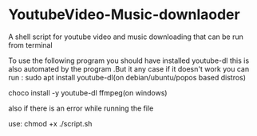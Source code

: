 # YoutubeVideo-Music-downlaoder
A shell script for youtube video and music downloading that can be run from terminal 


To use the following program you should have installed youtube-dl
this is also automated by the program .But it any case if it doesn't work 
you can run :
sudo apt install youtube-dl(on debian/ubuntu/popos based distros)

choco install -y youtube-dl ffmpeg(on windows)

also if there is an error while running the file

use: chmod +x ./script.sh
